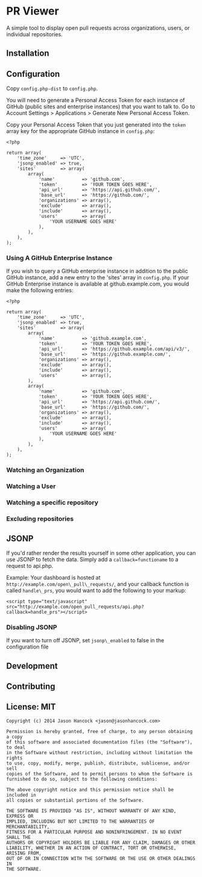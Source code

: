 #  PR Viewer

A simple tool to display open pull requests across organizations, users, or
individual repositories.

## Installation

## Configuration

Copy `config.php-dist` to `config.php`.

You will need to generate a Personal Access Token for each instance of GitHub
(public sites and enterprise instances) that you want to talk to. Go to
Account Settings > Applications > Generate New Personal Access Token.

Copy your Personal Access Token that you just generated into the `token` array
key for the appropriate GitHub instance in `config.php`:

```
<?php

return array(
    'time_zone'     => 'UTC',
    'jsonp_enabled' => true,
    'sites'         => array(
        array(
            'name'          => 'github.com',
            'token'         => 'YOUR TOKEN GOES HERE',
            'api_url'       => 'https://api.github.com/',
            'base_url'      => 'https://github.com/',
            'organizations' => array(),
            'exclude'       => array(),
            'include'       => array(),
            'users'         => array(
                'YOUR USERNAME GOES HERE'
            ),
        ),
    ),
);
```

### Using A GitHub Enterprise Instance

If you wish to query a GitHub enterprise instance in addition to the public
GitHub instance, add a new entry to the 'sites' array in `config.php`. If your
GitHub Enterprise instance is available at github.example.com, you would make
the following entries:

```
<?php

return array(
    'time_zone'     => 'UTC',
    'jsonp_enabled' => true,
    'sites'         => array(
        array(
            'name'          => 'github.example.com',
            'token'         => 'YOUR TOKEN GOES HERE',
            'api_url'       => 'https://github.example.com/api/v3/',
            'base_url'      => 'https://github.example.com/',
            'organizations' => array(),
            'exclude'       => array(),
            'include'       => array(),
            'users'         => array(),
        ),
        array(
            'name'          => 'github.com',
            'token'         => 'YOUR TOKEN GOES HERE',
            'api_url'       => 'https://api.github.com/',
            'base_url'      => 'https://github.com/',
            'organizations' => array(),
            'exclude'       => array(),
            'include'       => array(),
            'users'         => array(
                'YOUR USERNAME GOES HERE'
            ),
        ),
    ),
);
```

### Watching an Organization

### Watching a User

### Watching a specific repository

### Excluding repositories

## JSONP

If you'd rather render the results yourself in some other application, you can
use JSONP to fetch the data. Simply add a `callback=functioname` to a request
to api.php.

Example: Your dashboard is hosted at `http://example.com/open\_pull\_requests/`,
and your callback function is called `handle\_prs`, you would want to add the following to your markup:

```
<script type="text/javascript" src="http://example.com/open_pull_requests/api.php?callback=handle_prs"></script>
```

### Disabling JSONP

If you want to turn off JSONP, set `jsonp\_enabled` to false in the configuration file

## Development

## Contributing

## License: MIT

```
Copyright (c) 2014 Jason Hancock <jason@jasonhancock.com>

Permission is hereby granted, free of charge, to any person obtaining a copy
of this software and associated documentation files (the "Software"), to deal
in the Software without restriction, including without limitation the rights
to use, copy, modify, merge, publish, distribute, sublicense, and/or sell
copies of the Software, and to permit persons to whom the Software is
furnished to do so, subject to the following conditions:

The above copyright notice and this permission notice shall be included in
all copies or substantial portions of the Software.

THE SOFTWARE IS PROVIDED "AS IS", WITHOUT WARRANTY OF ANY KIND, EXPRESS OR
IMPLIED, INCLUDING BUT NOT LIMITED TO THE WARRANTIES OF MERCHANTABILITY,
FITNESS FOR A PARTICULAR PURPOSE AND NONINFRINGEMENT. IN NO EVENT SHALL THE
AUTHORS OR COPYRIGHT HOLDERS BE LIABLE FOR ANY CLAIM, DAMAGES OR OTHER
LIABILITY, WHETHER IN AN ACTION OF CONTRACT, TORT OR OTHERWISE, ARISING FROM,
OUT OF OR IN CONNECTION WITH THE SOFTWARE OR THE USE OR OTHER DEALINGS IN
THE SOFTWARE.
```
